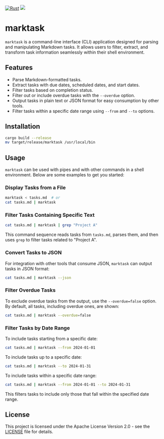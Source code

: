 [![Rust](https://github.com/ruivieira/marktask/actions/workflows/rust.yaml/badge.svg)](https://github.com/ruivieira/marktask/actions/workflows/rust.yaml) [![](https://img.shields.io/crates/v/marktask.svg)](https://crates.io/crates/marktask)
# marktask

`marktask` is a command-line interface (CLI) application designed for parsing and manipulating Markdown tasks.
It allows users to filter, extract, and transform task information seamlessly within their shell environment.

## Features

- Parse Markdown-formatted tasks.
- Extract tasks with due dates, scheduled dates, and start dates.
- Filter tasks based on completion status.
- Filter out or include overdue tasks with the `--overdue` option.
- Output tasks in plain text or JSON format for easy consumption by other tools.
- Filter tasks within a specific date range using `--from` and `--to` options.

## Installation

```sh
cargo build --release
mv target/release/marktask /usr/local/bin
```

## Usage

`marktask` can be used with pipes and with other commands in a shell environment. 
Below are some examples to get you started:

### Display Tasks from a File

```sh
marktask < tasks.md  # or
cat tasks.md | marktask
```

### Filter Tasks Containing Specific Text

```sh
cat tasks.md | marktask | grep "Project A"
```

This command sequence reads tasks from `tasks.md`, parses them, and then uses `grep` to filter tasks related to "Project A".

### Convert Tasks to JSON

For integration with other tools that consume JSON, `marktask` can output tasks in JSON format:

```sh
cat tasks.md | marktask --json
```

### Filter Overdue Tasks

To exclude overdue tasks from the output, use the `--overdue=false` option. 
By default, all tasks, including overdue ones, are shown:

```sh
cat tasks.md | marktask --overdue=false
```

### Filter Tasks by Date Range

To include tasks starting from a specific date:

```sh
cat tasks.md | marktask --from 2024-01-01
```

To include tasks up to a specific date:

```sh
cat tasks.md | marktask --to 2024-01-31
```

To include tasks within a specific date range:

```sh
cat tasks.md | marktask --from 2024-01-01 --to 2024-01-31
```

This filters tasks to include only those that fall within the specified date range.

## License

This project is licensed under the Apache License Version 2.0 - see the [LICENSE](./LICENSE) file for details.